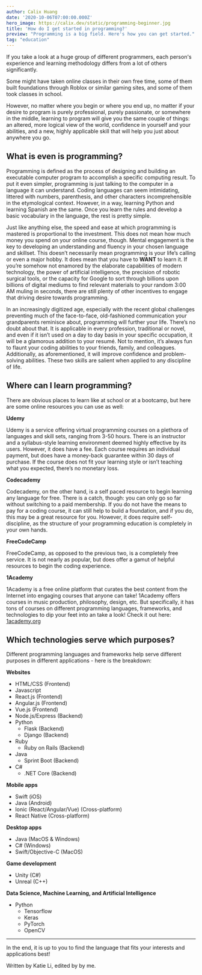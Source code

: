 ```yaml
---
author: Calix Huang
date: '2020-10-06T07:00:00.000Z'
hero_image: https://calix.dev/static/programming-beginner.jpg
title: 'How do I get started in programming?'
preview: "Programming is a big field. Here's how you can get started."
tag: "education"
---
```


If you take a look at a huge group of different programmers, each person's experience and learning methodology differs from a lot of others significantly.       

Some might have taken online classes in their own free time, some of them built foundations through Roblox or similar gaming sites, and some of them  took classes in school.

However, no matter where you begin or where you end up, no matter if your desire to program is purely professional, purely passionate, or somewhere in the middle, learning to program will give you the same couple of things: an altered, more logical view of the world, confidence in yourself and your abilities, and a new, highly applicable skill that will help you just about anywhere you go.

## What is even is programming?
Programming is defined as the process of designing and building an executable computer program to accomplish a specific computing result. To put it even simpler, programming is just talking to the computer in a language it can understand. Coding languages can seem intimidating, littered with numbers, parenthesis, and other characters incomprehensible in the etymological context. However, in a way, learning Python and learning Spanish are the same. Once you learn the rules and develop a basic vocabulary in the language, the rest is pretty simple.

Just like anything else, the speed and ease at which programming is mastered is proportional to the investment. This does not mean how much money you spend on your online course, though. Mental engagement is the key to developing an understanding and fluency in your chosen language and skillset. This doesn’t necessarily mean programming is your life’s calling or even a major hobby. It does mean that you have to **WANT** to learn it. If you’re somehow not enamored by the elaborate capabilities of modern technology, the power of artificial intelligence, the precision of robotic surgical tools, or the capacity for Google to sort through billions upon billions of digital mediums to find relevant materials to your random 3:00 AM muling in seconds, there are still plenty of other incentives to engage that driving desire towards programming.

In an increasingly digitized age, especially with the recent global challenges preventing much of the face-to-face, old-fashioned communication your grandparents reminisce about, programming will further your life. There’s no doubt about that. It is applicable in every profession, traditional or novel, and even if it isn’t used on a day to day basis in your specific occupation, it will be a glamorous addition to your resumé. Not to mention, it’s always fun to flaunt your coding abilities to your friends, family, and colleagues. Additionally, as aforementioned, it will improve confidence and problem-solving abilities. These two skills are salient when applied to any discipline of life.

## Where can I learn programming?
There are obvious places to learn like at school or at a bootcamp, but here are some online resources you can use as well:

**Udemy**  

Udemy is a service offering virtual programming courses on a plethora of languages and skill sets, ranging from 3-50 hours. There is an instructor and a syllabus-style learning environment deemed highly effective by its users. However, it does have a fee. Each course requires an individual payment, but does have a money-back guarantee within 30 days of purchase. If the course does not fit your learning style or isn’t teaching what you expected, there’s no monetary loss.

**Codecademy**  

Codecademy, on the other hand, is a self paced resource to begin learning any language for free. There is a catch, though: you can only go so far without switching to a paid membership. If you do not have the means to pay for a coding course, it can still help to build a foundation, and if you do, this may be a great resource for you. However, it does require self-discipline, as the structure of your programming education is completely in your own hands.

**FreeCodeCamp**  

FreeCodeCamp, as opposed to the previous two, is a completely free service. It is not nearly as popular, but does offer a gamut of helpful resources to begin the coding experience.

**1Academy**  

1Academy is a free online platform that curates the best content from the Internet into engaging courses that anyone can take! 1Academy offers courses in music production, philosophy, design, etc. But specifically, it has tons of courses on different programming languages, frameworks, and technologies to dip your feet into an take a look! Check it out here: [1academy.org](https://1academy.org)

## Which technologies serve which purposes?
Different programming languages and frameworks help serve different purposes in different applications - here is the breakdown:

**Websites**
* HTML/CSS (Frontend)
* Javascript
* React.js (Frontend)
* Angular.js (Frontend)
* Vue.js (Frontend)
* Node.js/Express (Backend)
* Python
    * Flask (Backend)
    * Django (Backend)
* Ruby
  * Ruby on Rails (Backend)
* Java
  * Sprint Boot (Backend)
* C#
  * .NET Core (Backend)

**Mobile apps**
* Swift (iOS)
* Java (Android)
* Ionic (React/Angular/Vue) (Cross-platform)
*  React Native (Cross-platform)

**Desktop apps**
*  Java (MacOS & Windows)
* C# (Windows)
* Swift/Objective-C (MacOS)

**Game development**
* Unity (C#)
* Unreal (C++)

**Data Science, Machine Learning, and Artificial Intelligence**
* Python
  * Tensorflow
  * Keras
  * PyTorch
  * OpenCV

-------

In the end, it is up to you to find the language that fits your interests and applications best!

Written by Katie Li, edited by by me.
